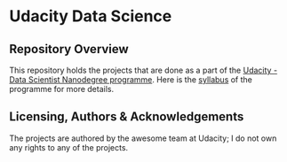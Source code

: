 # Udacity Data Science

## Repository Overview

This repository holds the projects that are done as a part of the [Udacity - Data Scientist Nanodegree programme](https://www.udacity.com/course/data-scientist-nanodegree--nd025).
Here is the [syllabus](https://d20vrrgs8k4bvw.cloudfront.net/documents/en-US/Data+Scientist+Nanodegree+Syllabus.pdf) of the programme for more details.

## Licensing, Authors & Acknowledgements

The projects are authored by the awesome team at Udacity; I do not own any rights to any of the projects.

